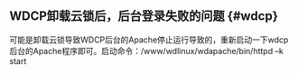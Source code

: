## WDCP卸载云锁后，后台登录失败的问题 {#wdcp}

可能是卸载云锁导致WDCP后台的Apache停止运行导致的，重新启动一下wdcp后台的Apache程序即可。启动命令：/www/wdlinux/wdapache/bin/httpd –k start